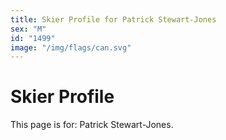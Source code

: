 ```yaml
---
title: Skier Profile for Patrick Stewart-Jones
sex: "M"
id: "1499"
image: "/img/flags/can.svg" 
---
```


# Skier Profile

This page is for: Patrick Stewart-Jones.
    